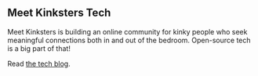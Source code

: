 ## Meet Kinksters Tech

Meet Kinksters is building an online community for kinky people who seek meaningful connections both in and out of the bedroom.
Open-source tech is a big part of that!

Read [the tech blog](https://tech.kinksters.dating).

